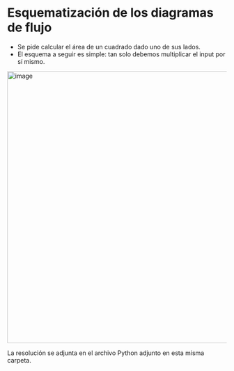 # Esquematización de los diagramas de flujo

- Se pide calcular el área de un cuadrado dado uno de sus lados. 
- El esquema a seguir es simple: tan solo debemos multiplicar el input por sí mismo.

<img width="626" alt="image" src="https://user-images.githubusercontent.com/87578383/195978883-3ec0a0e0-771b-44c7-85f8-fc442b49958c.png">

La resolución se adjunta en el archivo Python adjunto en esta misma carpeta. 
